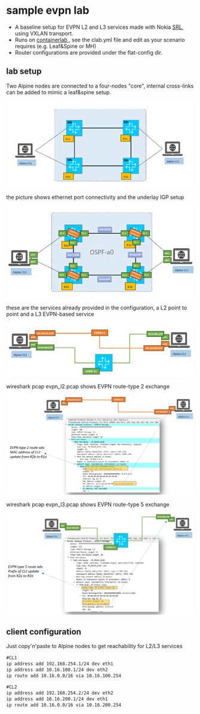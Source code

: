 # sample evpn lab

- A baseline setup for EVPN L2 and L3 services made with Nokia [SRL](https://www.nokia.com/networks/ip-networks/service-router-linux-NOS/), using VXLAN transport.
- Runs on [containerlab ](https://containerlab.dev/), see the clab.yml file and edit as your scenario requires (e.g. Leaf&Spine or MH)
- Router configurations are provided under the flat-config dir.


## lab setup
Two Alpine nodes are connected to a four-nodes "core", internal cross-links can be added to mimic a leaf&spine setup.

![the diagram shows the idea](./pictures/slide3.png)

the picture shows ethernet port connectivity and the underlay IGP setup

![the diagram shows the idea](./pictures/slide4.png)

these are the services already provided in the configuration, a L2 point to point and a L3 EVPN-based service

![the diagram shows the idea](./pictures/slide5.png)

wireshark pcap evpn_l2.pcap shows EVPN route-type 2 exchange

![the diagram shows the idea](./pictures/slide6.png)

wireshark pcap evpn_l3.pcap shows EVPN route-type 5 exchange

![the diagram shows the idea](./pictures/slide7.png)


## client configuration

Just copy'n'paste to Alpine nodes to get reachability for L2/L3 services

```
#CL1
ip address add 192.168.254.1/24 dev eth1
ip address add 10.16.100.1/24 dev eth2
ip route add 10.16.0.0/16 via 10.16.100.254                         
```

```
#CL2
ip address add 192.168.254.2/24 dev eth2
ip address add 10.16.200.1/24 dev eth1
ip route add 10.16.0.0/16 via 10.16.200.254   
```
